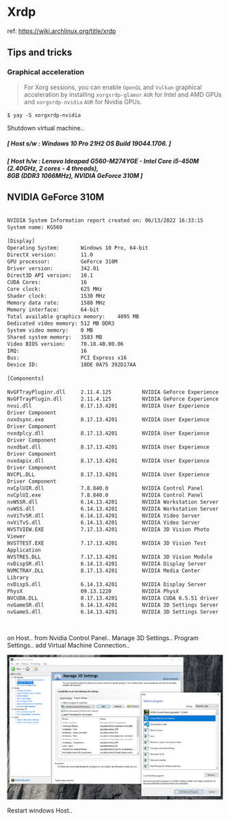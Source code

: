 # Xrdp

ref: https://wiki.archlinux.org/title/xrdp

 ## Tips and tricks
 
 ### Graphical acceleration

 >For Xorg sessions, you can enable `OpenGL` and `Vulkan` graphical acceleration by installing `xorgxrdp-glamor` `AUR` for Intel and AMD GPUs and `xorgxrdp-nvidia` `AUR` for Nvidia GPUs.

```console
$ yay -S xorgxrdp-nvidia
```

Shutdown virtual machine..

##### [ Host s/w : Windows 10 Pro 21H2 OS Build 19044.1706. ]

##### [ Host h/w : Lenovo Ideapad G560-M274YGE - Intel Core i5-450M (2.40GHz, 2 cores - 4 threads),<br>8GB (DDR3 1066MHz), NVIDIA GeForce 310M ]</p>

## NVIDIA GeForce 310M

<pre><code>
NVIDIA System Information report created on: 06/13/2022 16:33:15
System name: KG560

[Display]
Operating System:	    Windows 10 Pro, 64-bit
DirectX version:	    11.0 
GPU processor:		    GeForce 310M
Driver version:		    342.01
Direct3D API version:	10.1
CUDA Cores:		        16 
Core clock:		        625 MHz 
Shader clock:		    1530 MHz
Memory data rate:	    1580 MHz
Memory interface:	    64-bit 
Total available graphics memory:	4095 MB
Dedicated video memory:	512 MB DDR3
System video memory:	0 MB
Shared system memory:	3583 MB
Video BIOS version:	    70.18.4B.00.06
IRQ:			        16
Bus:			        PCI Express x16
Device ID:		        10DE 0A75 392D17AA

[Components]

NvGFTrayPluginr.dll	    2.11.4.125		    NVIDIA GeForce Experience
NvGFTrayPlugin.dll	    2.11.4.125		    NVIDIA GeForce Experience
nvui.dll		        8.17.13.4201		NVIDIA User Experience Driver Component
nvxdsync.exe		    8.17.13.4201		NVIDIA User Experience Driver Component
nvxdplcy.dll		    8.17.13.4201		NVIDIA User Experience Driver Component
nvxdbat.dll		        8.17.13.4201		NVIDIA User Experience Driver Component
nvxdapix.dll		    8.17.13.4201		NVIDIA User Experience Driver Component
NVCPL.DLL		        8.17.13.4201		NVIDIA User Experience Driver Component
nvCplUIR.dll		    7.8.840.0		    NVIDIA Control Panel
nvCplUI.exe		        7.8.840.0		    NVIDIA Control Panel
nvWSSR.dll		        6.14.13.4201		NVIDIA Workstation Server
nvWSS.dll		        6.14.13.4201		NVIDIA Workstation Server
nvViTvSR.dll		    6.14.13.4201		NVIDIA Video Server
nvViTvS.dll		        6.14.13.4201		NVIDIA Video Server
NVSTVIEW.EXE		    7.17.13.4201		NVIDIA 3D Vision Photo Viewer
NVSTTEST.EXE		    7.17.13.4201		NVIDIA 3D Vision Test Application
NVSTRES.DLL		        7.17.13.4201		NVIDIA 3D Vision Module
nvDispSR.dll		    6.14.13.4201		NVIDIA Display Server
NVMCTRAY.DLL		    8.17.13.4201		NVIDIA Media Center Library
nvDispS.dll		        6.14.13.4201		NVIDIA Display Server
PhysX		            09.13.1220		    NVIDIA PhysX
NVCUDA.DLL		        8.17.13.4201		NVIDIA CUDA 6.5.51 driver
nvGameSR.dll		    6.14.13.4201		NVIDIA 3D Settings Server
nvGameS.dll		        6.14.13.4201		NVIDIA 3D Settings Server
</code></pre>

<br>

on Host.. from Nvidia Control Panel.. Manage 3D Settings.. Program Settings.. add Virtual Machine Connection..

<p align="center"><img src="images/manage3DSetting.PNG" alt="manage NVIDIA GeForce 310M 3D Setting" width="auto" /></p>

Restart windows Host..